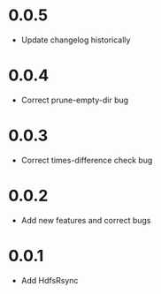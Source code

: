 # 0.0.5
 * Update changelog historically

# 0.0.4
 * Correct prune-empty-dir bug

# 0.0.3
 * Correct times-difference check bug

# 0.0.2
 * Add new features and correct bugs

# 0.0.1
 * Add HdfsRsync
